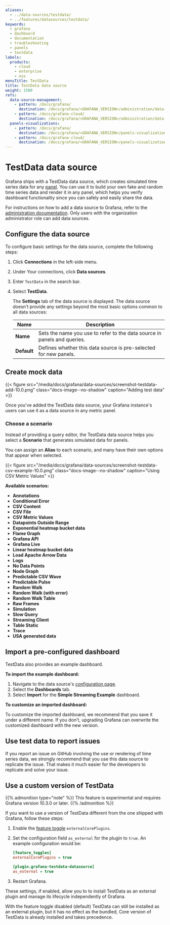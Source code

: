 ```yaml
---
aliases:
  - ../data-sources/testdata/
  - ../features/datasources/testdata/
keywords:
  - grafana
  - dashboard
  - documentation
  - troubleshooting
  - panels
  - testdata
labels:
  products:
    - cloud
    - enterprise
    - oss
menuTitle: TestData
title: TestData data source
weight: 1500
refs:
  data-source-management:
    - pattern: /docs/grafana/
      destination: /docs/grafana/<GRAFANA_VERSION>/administration/data-source-management/
    - pattern: /docs/grafana-cloud/
      destination: /docs/grafana/<GRAFANA_VERSION>/administration/data-source-management/
  panels-visualizations:
    - pattern: /docs/grafana/
      destination: /docs/grafana/<GRAFANA_VERSION>/panels-visualizations/
    - pattern: /docs/grafana-cloud/
      destination: /docs/grafana/<GRAFANA_VERSION>/panels-visualizations/
---
```


# TestData data source

Grafana ships with a TestData data source, which creates simulated time series data for any [panel](ref:panels-visualizations).
You can use it to build your own fake and random time series data and render it in any panel, which helps you verify dashboard functionality since you can safely and easily share the data.

For instructions on how to add a data source to Grafana, refer to the [administration documentation](ref:data-source-management).
Only users with the organization administrator role can add data sources.

## Configure the data source

To configure basic settings for the data source, complete the following steps:

1.  Click **Connections** in the left-side menu.
1.  Under Your connections, click **Data sources**.
1.  Enter `TestData` in the search bar.
1.  Select **TestData**.

    The **Settings** tab of the data source is displayed. The data source doesn't provide any settings beyond the most basic options common to all data sources:

    | Name        | Description                                                              |
    | ----------- | ------------------------------------------------------------------------ |
    | **Name**    | Sets the name you use to refer to the data source in panels and queries. |
    | **Default** | Defines whether this data source is pre-selected for new panels.         |

## Create mock data

{{< figure src="/media/docs/grafana/data-sources/screenshot-testdata-add-10.0.png" class="docs-image--no-shadow" caption="Adding test data" >}}

Once you've added the TestData data source, your Grafana instance's users can use it as a data source in any metric panel.

### Choose a scenario

Instead of providing a query editor, the TestData data source helps you select a **Scenario** that generates simulated data for panels.

You can assign an **Alias** to each scenario, and many have their own options that appear when selected.

{{< figure src="/media/docs/grafana/data-sources/screenshot-testdata-csv-example-10.0.png" class="docs-image--no-shadow" caption="Using CSV Metric Values" >}}

**Available scenarios:**

- **Annotations**
- **Conditional Error**
- **CSV Content**
- **CSV File**
- **CSV Metric Values**
- **Datapoints Outside Range**
- **Exponential heatmap bucket data**
- **Flame Graph**
- **Grafana API**
- **Grafana Live**
- **Linear heatmap bucket data**
- **Load Apache Arrow Data**
- **Logs**
- **No Data Points**
- **Node Graph**
- **Predictable CSV Wave**
- **Predictable Pulse**
- **Random Walk**
- **Random Walk (with error)**
- **Random Walk Table**
- **Raw Frames**
- **Simulation**
- **Slow Query**
- **Streaming Client**
- **Table Static**
- **Trace**
- **USA generated data**

## Import a pre-configured dashboard

TestData also provides an example dashboard.

**To import the example dashboard:**

1. Navigate to the data source's [configuration page](#configure-the-data-source).
1. Select the **Dashboards** tab.
1. Select **Import** for the **Simple Streaming Example** dashboard.

**To customize an imported dashboard:**

To customize the imported dashboard, we recommend that you save it under a different name.
If you don't, upgrading Grafana can overwrite the customized dashboard with the new version.

## Use test data to report issues

If you report an issue on GitHub involving the use or rendering of time series data, we strongly recommend that you use this data source to replicate the issue.
That makes it much easier for the developers to replicate and solve your issue.

## Use a custom version of TestData

{{% admonition type="note" %}}
This feature is experimental and requires Grafana version 10.3.0 or later.
{{% /admonition %}}

If you want to use a version of TestData different from the one shipped with Grafana, follow these steps:

1. Enable the [feature toggle](https://grafana.com/docs/grafana/latest/setup-grafana/configure-grafana/feature-toggles/) `externalCorePlugins`.
1. Set the configuration field `as_external` for the plugin to `true`. An example configuration would be:

   ```ini
   [feature_toggles]
   externalCorePlugins = true

   [plugin.grafana-testdata-datasource]
   as_external = true
   ```

1. Restart Grafana.

These settings, if enabled, allow you to to install TestData as an external plugin and manage its lifecycle independently of Grafana.

With the feature toggle disabled (default) TestData can still be installed as an external plugin, but it has no effect as the bundled, Core version of TestData is already installed and takes precedence.
